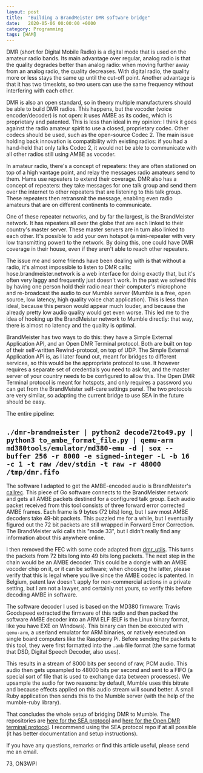 ```yaml
---
layout: post
title:  "Building a BrandMeister DMR software bridge"
date:   2020-05-06 00:00:00 +0000
category: Programming
tags: [HAM]
---
```


DMR (short for Digital Mobile Radio) is a digital mode that is used on the amateur
radio bands. Its main advantage over regular, analog radio is that the quality degrades
better than analog radio: when moving further away from an analog radio, the quality
decreases. With digital radio, the quality more or less stays the same up until the
cut-off point. Another advantage is that it has two timeslots, so two users can use the
same frequency without interfering with each other.

DMR is also an open standard, so in theory multiple manufacturers should be able to
build DMR radios. This happens, but the vocoder (voice encoder/decoder) is not open:
it uses AMBE as its codec, which is proprietary and patented. This is less than ideal
in my opinion: I think it goes against the radio amateur spirit to use a closed,
proprietary codec. Other codecs should be used, such as the open-source Codec 2.
The main issue holding back innovation is compatibility with existing radios: if you had a
hand-held that only talks Codec 2, it would not be able to communicate with all
other radios still using AMBE as vocoder.

In amateur radio, there's a concept of repeaters: they are often stationed on top
of a high vantage point, and relay the messages radio amateurs send to them. Hams
use repeaters to extend their coverage. DMR also has a concept of repeaters:
they take messages for one talk group and send them over the internet to other repeaters
that are listening to this talk group. These repeaters then retransmit the message,
enabling even radio amateurs that are on different continents to communicate.

One of these repeater networks, and by far the largest, is the BrandMeister network.
It has repeaters all over the globe that are each linked to their country's master server.
These master servers are in turn also linked to each other. It's possible to
add your own hotspot (a mini-repeater with very low transmitting power) to the network.
By doing this, one could have DMR coverage in their house, even if they aren't able
to reach other repeaters.

The issue me and some friends have been dealing with is that without a radio, it's
almost impossible to listen to DMR calls: hose.brandmeister.network is a web interface
for doing exactly that, but it's often very laggy and frequently just doesn't work.
In the past we solved this by having one person hold their radio near their computer's
microphone and re-broadcast the audio to our Mumble server (Mumble is a free, open
source, low latency, high quality voice
chat application). This is less than ideal, because this person would appear much
louder, and because the already pretty low audio quality would get even worse.
This led me to the idea of hooking up the BrandMeister network to Mumble directly:
that way, there is almost no latency and the quality is optimal.

BrandMeister has two ways to do this: they have a Simple External Application API,
and an Open DMR Terminal protocol. Both are built on top of their self-written
Rewind-protocol, on top of UDP. The Simple External Application API is, as I later
found out, meant for bridges to different services, so this would be the appropriate
protocol to use. It however requires a separate set of credentials you need to ask for,
and the master server of your country needs to be configured to allow this. The Open
DMR Terminal protocol is meant for hotspots, and only requires a password you can
get from the BrandMeister self-care settings panel. The two protocols are very similar,
so adapting the current bridge to use SEA in the future should be easy.

The entire pipeline:

## `./dmr-brandmeister | python2 decode72to49.py | python3 to_ambe_format_file.py | qemu-arm md380tools/emulator/md380-emu -d | sox --buffer 256 -r 8000 -e signed-integer -L -b 16 -c 1 -t raw /dev/stdin -t raw -r 48000 /tmp/dmr.fifo`

The software I adapted to get the AMBE-encoded audio is BrandMeister's [callrec](https://github.com/BrandMeister/callrec).
This piece of Go software connects to the BrandMeister network and gets all AMBE
packets destined for a configured talk group. Each audio packet received from this tool
consists of three forward error corrected AMBE frames. Each frame is 9 bytes (72 bits) long,
but I saw most AMBE decoders take 49-bit packets. This puzzled me for a while, but
I eventually figured out the 72 bit packets are still wrapped in Forward Error Correction.
The BrandMeister wiki calls this "mode 33", but I didn't really find any information about this
anywhere online.

I then removed the FEC with some code adapted from [dmr_utils](https://github.com/n0mjs710/dmr_utils/).
This turns the packets from 72 bits long into 49 bits long packets.
The next step in the chain would be an AMBE decoder. This could
be a dongle with an AMBE vocoder chip on it, or it can be software; when choosing
the latter, please verify that this is legal where you live since the AMBE codec
is patented. In Belgium, patent law doesn't apply for non-commercial actions in a
private setting, but I am not a lawyer, and certainly not yours, so verify this before
decoding AMBE in software.

The software decoder I used is based on the MD380 firmware: Travis Goodspeed extracted
the firmware of this radio and then packed the software AMBE decoder into an ARM ELF
(ELF is the Linux binary format, like you have EXE on Windows). This binary can then
be executed with `qemu-arm`, a userland emulator for ARM binaries, or natively executed
on single board computers like the Raspberry Pi. Before sending the packets to this tool,
they were first formatted into the `.amb` file format (the same format that DSD, Digital Speech
Decoder, also uses).

This results in a stream of 8000 bits per second of raw, PCM audio. This audio then gets upsampled
to 48000 bits per second and sent to a FIFO (a special sort of file that is used to exchange data between
processes). We upsample the audio for two reasons: by default, Mumble uses this bitrate and because
effects applied on this audio stream will sound better.
A small Ruby application then sends this to the Mumble server (with the
help of the mumble-ruby library).

That concludes the whole setup of bridging DMR to Mumble. The repositories are [here for the SEA protocol](https://github.com/redfast00/brandmeister-dmr-sea)
and [here for the Open DMR terminal protocol](https://github.com/redfast00/brandmeister-dmr-opendmr). I recommend using the SEA protocol repo if at all possible (it has better documentation and setup instructions).

If you have any questions, remarks or find this article useful, please send me an email.

73,
ON3WPI

